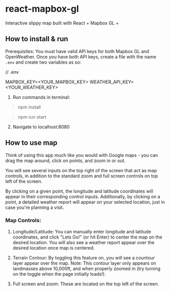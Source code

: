 # react-mapbox-gl
Interactive slippy map built with React + Mapbox GL + 

## How to install & run

Prerequisites:
You must have valid API keys for both Mapbox GL and OpenWeather. 
Once you have both API keys, create a file with the name `.env` and create two variables as so:

// .env

MAPBOX_KEY=<YOUR_MAPBOX_KEY>
WEATHER_API_KEY=<YOUR_WEATHER_KEY>


1) Run commands in terminal:
> npm install

> npm run start

2) Navigate to localhost:8080

## How to use map

Think of using this app much like you would with Google maps - you can drag the map around, click on points, and zoom in or out.

You will see several inputs on the top right of the screen that act as map controls, in addition to the standard zoom and full screen controls on top left of the screen.

By clicking on a given point, the longitude and latitude coordinates will appear in their corresponding control inputs. Additionally, by clicking on a point, a detailed weather report will appear on your selected location, just in case you're planning a visit.


### Map Controls:
1) Longitude/Latitude: You can manually enter longitude and latitude coordinates, and click "Lets Go!" (or hit Enter) to center the map on the desired location. You will also see a weather report appear over the desired location once map is centered.

2) Terrain Contour: By toggling this feature on, you will see a countour layer appear over the map. Note: This contour layer only appears on landmasses above 
10,000ft, and when properly zoomed in (try turning on the toggle when the page initially loads!).

3) Full screen and zoom: These are located on the top left of the screen.

